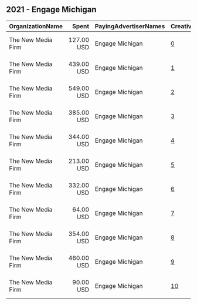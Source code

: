 ## 2021 - Engage Michigan 
|OrganizationName|Spent|PayingAdvertiserNames|CreativeUrls|Impressions|Genders|AgeBrackets|CountryCodes|BillingAddresses|CandidateBallotInformation|
|:---|---:|:---|:---|---:|:---|:---|:---|:---|:---|
|The New Media Firm|127.00 USD|Engage Michigan|[0](https://www.snap.com/political-ads/asset/f4c3060716b566db93d99acaa7096c2603800051b022544fab05c8b112db96f1?mediaType=mp4)|36,268||18+|united states|"1730 Rhode Island Ave, NW Ste 213,Washington,20036,US"|Engage Michigan|
|The New Media Firm|439.00 USD|Engage Michigan|[1](https://www.snap.com/political-ads/asset/e7088a6b26a9bec15dc2f7c8fe519486a8b4ad449202833a8a2df34a5a4604c4?mediaType=png)|127,268||18+|united states|"1730 Rhode Island Ave, NW Ste 213,Washington,20036,US"|Engage Michigan|
|The New Media Firm|549.00 USD|Engage Michigan|[2](https://www.snap.com/political-ads/asset/e1b1b80b83246a07ebc9ef05eff66064f891d042c4604b2614c0bf2b8eccb9ba?mediaType=png)|157,873||18+|united states|"1730 Rhode Island Ave, NW Ste 213,Washington,20036,US"|Engage Michigan|
|The New Media Firm|385.00 USD|Engage Michigan|[3](https://www.snap.com/political-ads/asset/788f2bfb48b5ff3bcba33d08ddca1bd6cf00cfb97f471b8891973b411ffa9380?mediaType=png)|110,322||18+|united states|"1730 Rhode Island Ave, NW Ste 213,Washington,20036,US"|Engage Michigan|
|The New Media Firm|344.00 USD|Engage Michigan|[4](https://www.snap.com/political-ads/asset/60e35954e1c054cc421475677cad1c20302764c986471f8b2149997c1a70a98a?mediaType=mp4)|97,220||18+|united states|"1730 Rhode Island Ave, NW Ste 213,Washington,20036,US"|Engage Michigan|
|The New Media Firm|213.00 USD|Engage Michigan|[5](https://www.snap.com/political-ads/asset/0e50f8d5bca02d9094f3dcc2bf7eed33177a820cf4d6fae53c6b4d41bd42c801?mediaType=mp4)|60,148||18+|united states|"1730 Rhode Island Ave, NW Ste 213,Washington,20036,US"|Engage Michigan|
|The New Media Firm|332.00 USD|Engage Michigan|[6](https://www.snap.com/political-ads/asset/534bb4a063092ad8253dddc088eaf3c292fc2a3e70df530ed0c2b4154ccb112f?mediaType=mp4)|94,187||18+|united states|"1730 Rhode Island Ave, NW Ste 213,Washington,20036,US"|Engage Michigan|
|The New Media Firm|64.00 USD|Engage Michigan|[7](https://www.snap.com/political-ads/asset/2eb347c8d22273ad24a6888539f7fa045f56ad75022ffb8acc43e94cf7cd851e?mediaType=mp4)|16,258||18+|united states|"1730 Rhode Island Ave, NW Ste 213,Washington,20036,US"|Engage Michigan|
|The New Media Firm|354.00 USD|Engage Michigan|[8](https://www.snap.com/political-ads/asset/b96f8116dbb7cc46cf6fdff2c37ea6c682685e6699e665b0ba9b142ce78ec257?mediaType=mp4)|100,916||18+|united states|"1730 Rhode Island Ave, NW Ste 213,Washington,20036,US"|Engage Michigan|
|The New Media Firm|460.00 USD|Engage Michigan|[9](https://www.snap.com/political-ads/asset/c981ea2844a50764f77de7e3dfcc543589b7fd55376b4b16834f0ddb713e103d?mediaType=png)|132,005||18+|united states|"1730 Rhode Island Ave, NW Ste 213,Washington,20036,US"|Engage Michigan|
|The New Media Firm|90.00 USD|Engage Michigan|[10](https://www.snap.com/political-ads/asset/09b14d9cf61a6439a0bb2e6e7e9454db6644971bef089f29e2af6ebb845a0b14?mediaType=mp4)|23,635||18+|united states|"1730 Rhode Island Ave, NW Ste 213,Washington,20036,US"|Engage Michigan|
